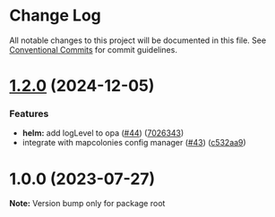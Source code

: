 # Change Log

All notable changes to this project will be documented in this file.
See [Conventional Commits](https://conventionalcommits.org) for commit guidelines.

# [1.2.0](https://github.com/MapColonies/opa-la/compare/v1.1.0...v1.2.0) (2024-12-05)


### Features

* **helm:** add logLevel to opa ([#44](https://github.com/MapColonies/opa-la/issues/44)) ([7026343](https://github.com/MapColonies/opa-la/commit/7026343551b94b03f81b38cddab7fb1e3108f1de))
* integrate with mapcolonies config manager ([#43](https://github.com/MapColonies/opa-la/issues/43)) ([c532aa9](https://github.com/MapColonies/opa-la/commit/c532aa9c1fcad5644a04a7c4cf551454a2c8106d))





# 1.0.0 (2023-07-27)

**Note:** Version bump only for package root
